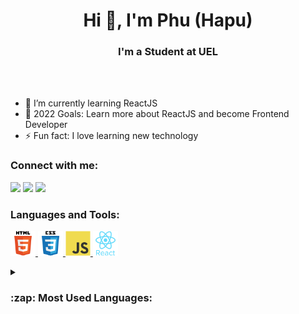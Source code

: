 <h1 align="center">Hi 👋, I'm Phu (Hapu) </h1>
<h3 align="center">I'm a Student at UEL</h3>
<br>
<br>

- 🌱 I’m currently learning ReactJS
- 🥅 2022 Goals: Learn more about ReactJS and become Frontend Developer
- ⚡ Fun fact: I love learning new technology

<h3 align="left">Connect with me:</h3>

<p align="left">

<a href = "https://www.linkedin.com/in/nguyen-van-hoang-phu/"><img src="https://img.icons8.com/fluent/48/000000/linkedin.png"/></a>
<a href = "https://twitter.com/phubmt2001"><img src="https://img.icons8.com/fluent/48/000000/twitter.png"/></a>
<a href = "https://www.facebook.com/hopuuuu/"><img src="https://img.icons8.com/fluent/48/000000/facebook-new.png"/></a>

</p>

<h3 align="left">Languages and Tools:</h3>

<a href="https://www.w3.org/html/" target="_blank"> <img src="https://raw.githubusercontent.com/devicons/devicon/master/icons/html5/html5-original-wordmark.svg" alt="html5" width="40" height="40"/> </a>
<a href="https://www.w3schools.com/css/" target="_blank"> <img src="https://raw.githubusercontent.com/devicons/devicon/master/icons/css3/css3-original-wordmark.svg" alt="css3" width="40" height="40"/> </a>
<a href="https://developer.mozilla.org/en-US/docs/Web/JavaScript" target="_blank"> <img src="https://raw.githubusercontent.com/devicons/devicon/master/icons/javascript/javascript-original.svg" alt="javascript" width="40" height="40"/> </a>
<a href="https://reactjs.org/" target="_blank"> <img src="https://raw.githubusercontent.com/devicons/devicon/master/icons/react/react-original-wordmark.svg" alt="react" width="40" height="40"/> </a>

<details>
<summary><h3 align="left">:zap: Most Used Languages:</h3></summary>

[![Top Langs](https://github-readme-stats.vercel.app/api/top-langs/?username=Hapu2001&layout=compact)](https://github.com/anuraghazra/github-readme-stats)

</details>

[facebook]: https://www.facebook.com/hopuuuu/
[linkedin]: https://www.linkedin.com/in/nguyen-van-hoang-phu/
[twitter]: https://twitter.com/phubmt2001
